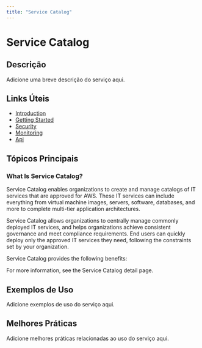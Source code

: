 ```yaml
---
title: "Service Catalog"
---
```


# Service Catalog

## Descrição

Adicione uma breve descrição do serviço aqui.

## Links Úteis

- [Introduction](https://docs.aws.amazon.com/servicecatalog/latest/adminguide/introduction.html)
- [Getting Started](https://docs.aws.amazon.com/servicecatalog/latest/adminguide/getting-started.html)
- [Security](https://docs.aws.amazon.com/servicecatalog/latest/adminguide/security.html)
- [Monitoring](https://docs.aws.amazon.com/servicecatalog/latest/adminguide/monitoring.html)
- [Api](https://docs.aws.amazon.com/servicecatalog/latest/adminguide/api.html)

## Tópicos Principais

### What Is Service Catalog?

Service Catalog enables organizations to create and manage catalogs of IT services that are approved
    for AWS. These IT services can include everything from virtual machine images, servers,
    software, databases, and more to complete multi-tier application architectures.

 Service Catalog allows organizations to centrally manage commonly deployed IT services, and helps
    organizations achieve consistent governance and meet compliance requirements. End users can
    quickly deploy only the approved IT services they need, following the constraints set by your
    organization.

Service Catalog provides the following benefits:

For more information, see the Service Catalog detail page. 

## Exemplos de Uso

Adicione exemplos de uso do serviço aqui.

## Melhores Práticas

Adicione melhores práticas relacionadas ao uso do serviço aqui.
